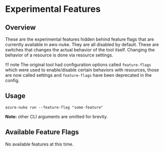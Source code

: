 # Experimental Features

## Overview

These are the experimental features hidden behind feature flags that are currently available in aws-nuke. They are all
disabled by default. These are switches that changes the actual behavior of the tool itself. Changing the behavior of
a resource is done via resource settings.

!!! note
    The original tool had configuration options called `feature-flags` which were used to enable/disable certain
    behaviors with resources, those are now called settings and `feature-flags` have been deprecated in the config.

## Usage

```console
azure-nuke run --feature-flag "some-feature"
```

**Note:** other CLI arguments are omitted for brevity.

## Available Feature Flags

No available features at this time.